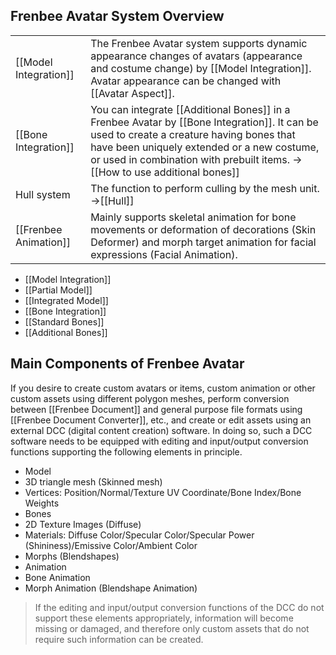 ## Frenbee Avatar System Overview

|||
|---|---|
|[[Model Integration]]|The Frenbee Avatar system supports dynamic appearance changes of avatars (appearance and costume change) by [[Model Integration]]. Avatar appearance can be changed with [[Avatar Aspect]]. |
|[[Bone Integration]]|You can integrate [[Additional Bones]] in a Frenbee Avatar by [[Bone Integration]]. It can be used to create a creature having bones that have been uniquely extended or a new costume, or used in combination with prebuilt items. → [[How to use additional bones]]|
|Hull system|The function to perform culling by the mesh unit. →[[Hull]]|
|[[Frenbee Animation]]|Mainly supports skeletal animation for bone movements or deformation of decorations (Skin Deformer) and morph target animation for facial expressions (Facial Animation). |

* [[Model Integration]]
 * [[Partial Model]]
 * [[Integrated Model]]
 * [[Bone Integration]]
  * [[Standard Bones]]
  * [[Additional Bones]]

## Main Components of Frenbee Avatar

If you desire to create custom avatars or items, custom animation or other custom assets using different polygon meshes, perform conversion between [[Frenbee Document]] and general purpose file formats using [[Frenbee Document Converter]], etc., and create or edit assets using an external DCC (digital content creation) software. In doing so, such a DCC software needs to be equipped with editing and input/output conversion functions supporting the following elements in principle.

* Model
 * 3D triangle mesh (Skinned mesh)
  * Vertices:  Position/Normal/Texture UV Coordinate/Bone Index/Bone Weights
 * Bones 
 * 2D Texture Images (Diffuse)
 * Materials:  Diffuse Color/Specular Color/Specular Power (Shininess)/Emissive Color/Ambient Color
 * Morphs (Blendshapes)
* Animation
 * Bone Animation
 * Morph Animation (Blendshape Animation)

>  If the editing and input/output conversion functions of the DCC do not support these elements appropriately, information will become missing or damaged, and therefore only custom assets that do not require such information can be created.
